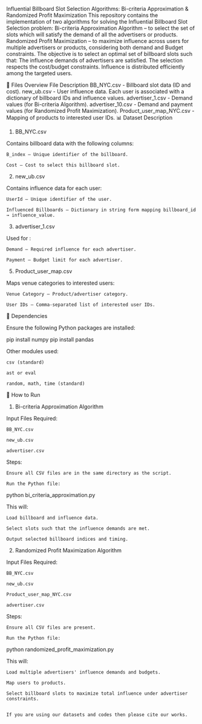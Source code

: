 Influential Billboard Slot Selection
Algorithms: Bi-criteria Approximation & Randomized Profit Maximization
This repository contains the implementation of two algorithms for solving the Influential Billboard Slot Selection problem:
Bi-criteria Approximation Algorithm – to select the set of slots which will satisfy the demand of all the advertisers or products.
Randomized Profit Maximization – to maximize influence across users for multiple advertisers or products, considering both demand and Budget constraints.
The objective is to select an optimal set of billboard slots such that:
The influence demands of advertisers are satisfied.
The selection respects the cost/budget constraints.
Influence is distributed efficiently among the targeted users.

📁 Files Overview
File	                                        Description
BB_NYC.csv                     -          Billboard slot data (ID and cost).
new_ub.csv                     -          User influence data. Each user is associated with a dictionary of billboard IDs and influence values.
advertiser_1.csv               -          Demand values (for Bi-criteria Algorithm).
advertiser_10.csv	       -          Demand and payment values (for Randomized Profit Maximization).
Product_user_map_NYC.csv       -          Mapping of products to interested user IDs.
📊 Dataset Description 
1. BB_NYC.csv

Contains billboard data with the following columns:

    B_index – Unique identifier of the billboard.

    Cost – Cost to select this billboard slot.

2. new_ub.csv

Contains influence data for each user:

    UserId – Unique identifier of the user.

    Influenced Billboards – Dictionary in string form mapping billboard_id → influence_value.


3. advertiser_1.csv

Used for :

    Demand – Required influence for each advertiser.

    Payment – Budget limit for each advertiser.

5. Product_user_map.csv

Maps venue categories to interested users:

    Venue Category – Product/advertiser category.

    User IDs – Comma-separated list of interested user IDs.

🔧 Dependencies

Ensure the following Python packages are installed:

pip install numpy
pip install pandas

Other modules used:

    csv (standard)

    ast or eval

    random, math, time (standard)

🚀 How to Run
1. Bi-criteria Approximation Algorithm

Input Files Required:

    BB_NYC.csv

    new_ub.csv

    advertiser.csv

Steps:

    Ensure all CSV files are in the same directory as the script.

    Run the Python file:

python bi_criteria_approximation.py

This will:

    Load billboard and influence data.

    Select slots such that the influence demands are met.

    Output selected billboard indices and timing.

2. Randomized Profit Maximization Algorithm

Input Files Required:

    BB_NYC.csv

    new_ub.csv

    Product_user_map_NYC.csv

    advertiser.csv

Steps:

    Ensure all CSV files are present.

    Run the Python file:

python randomized_profit_maximization.py

This will:

    Load multiple advertisers' influence demands and budgets.

    Map users to products.

    Select billboard slots to maximize total influence under advertiser constraints.


    If you are using our datasets and codes then please cite our works.


